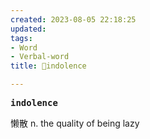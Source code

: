 ```yaml
---
created: 2023-08-05 22:18:25
updated: 
tags: 
- Word
- Verbal-word
title: 🚩indolence

---
```


<pre><strong>indolence</strong></pre>
懒散
n. the quality of being lazy